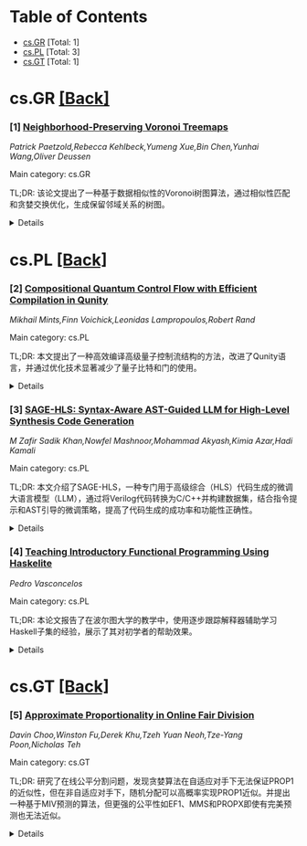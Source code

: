 <div id=toc></div>

# Table of Contents

- [cs.GR](#cs.GR) [Total: 1]
- [cs.PL](#cs.PL) [Total: 3]
- [cs.GT](#cs.GT) [Total: 1]


<div id='cs.GR'></div>

# cs.GR [[Back]](#toc)

### [1] [Neighborhood-Preserving Voronoi Treemaps](https://arxiv.org/abs/2508.03445)
*Patrick Paetzold,Rebecca Kehlbeck,Yumeng Xue,Bin Chen,Yunhai Wang,Oliver Deussen*

Main category: cs.GR

TL;DR: 该论文提出了一种基于数据相似性的Voronoi树图算法，通过相似性匹配和贪婪交换优化，生成保留邻域关系的树图。


<details>
  <summary>Details</summary>
Motivation: 传统Voronoi树图仅展示层次结构，而数据中常存在其他属性（如地理边界或语义相似性）。论文旨在通过结合数据相似性，生成更具信息量的邻域保留树图。

Method: 方法包括：1) 数据预处理中引入相似性考量；2) 使用Kuhn-Munkres匹配将相似性与CVT单元对齐；3) 通过贪婪交换优化单元邻域；4) 迭代调整单元大小以保持邻域关系。

Result: 通过实际案例（信息图和语言学数据）验证了方法的实用性，并使用树图指标和邻域保留度量进行定量评估。

Conclusion: 论文提出的算法能有效生成保留数据相似性的Voronoi树图，为复杂数据的可视化提供了新工具。

Abstract: Voronoi treemaps are used to depict nodes and their hierarchical
relationships simultaneously. However, in addition to the hierarchical
structure, data attributes, such as co-occurring features or similarities,
frequently exist. Examples include geographical attributes like shared borders
between countries or contextualized semantic information such as embedding
vectors derived from large language models. In this work, we introduce a
Voronoi treemap algorithm that leverages data similarity to generate
neighborhood-preserving treemaps. First, we extend the treemap layout pipeline
to consider similarity during data preprocessing. We then use a Kuhn-Munkres
matching of similarities to centroidal Voronoi tessellation (CVT) cells to
create initial Voronoi diagrams with equal cell sizes for each level. Greedy
swapping is used to improve the neighborhoods of cells to match the data's
similarity further. During optimization, cell areas are iteratively adjusted to
their respective sizes while preserving the existing neighborhoods. We
demonstrate the practicality of our approach through multiple real-world
examples drawn from infographics and linguistics. To quantitatively assess the
resulting treemaps, we employ treemap metrics and measure neighborhood
preservation.

</details>


<div id='cs.PL'></div>

# cs.PL [[Back]](#toc)

### [2] [Compositional Quantum Control Flow with Efficient Compilation in Qunity](https://arxiv.org/abs/2508.02857)
*Mikhail Mints,Finn Voichick,Leonidas Lampropoulos,Robert Rand*

Main category: cs.PL

TL;DR: 本文提出了一种高效编译高级量子控制流结构的方法，改进了Qunity语言，并通过优化技术显著减少了量子比特和门的使用。


<details>
  <summary>Details</summary>
Motivation: 现有量子编程语言基于量子电路模型，高级抽象（尤其是量子控制流）难以实现。Qunity语言虽然提供了此类抽象，但缺乏实际实现且编译效率低下。

Method: 在Qunity基础上引入更广泛的高级抽象，开发了完整的Qunity编译器，将其转换为OpenQASM 3，并优化编译过程中的多个阶段。

Result: 通过低层电路优化和高层程序结构优化，显著减少了编译后的量子比特和门的使用量。

Conclusion: 本研究实现了高效的高级别量子控制流编译，为量子编程语言的实际应用提供了重要改进。

Abstract: Most existing quantum programming languages are based on the quantum circuit
model of computation, as higher-level abstractions are particularly challenging
to implement - especially ones relating to quantum control flow. The Qunity
language, proposed by Voichick et al., offered such an abstraction in the form
of a quantum control construct, with great care taken to ensure that the
resulting language is still realizable. However, Qunity lacked a working
implementation, and the originally proposed compilation procedure was very
inefficient, with even simple quantum algorithms compiling to unreasonably
large circuits.
  In this work, we focus on the efficient compilation of high-level quantum
control flow constructs, using Qunity as our starting point. We introduce a
wider range of abstractions on top of Qunity's core language that offer
compelling trade-offs compared to its existing control construct. We create a
complete implementation of a Qunity compiler, which converts high-level Qunity
code into the quantum assembly language OpenQASM 3. We develop optimization
techniques for multiple stages of the Qunity compilation procedure, including
both low-level circuit optimizations as well as methods that consider the
high-level structure of a Qunity program, greatly reducing the number of qubits
and gates used by the compiler.

</details>


### [3] [SAGE-HLS: Syntax-Aware AST-Guided LLM for High-Level Synthesis Code Generation](https://arxiv.org/abs/2508.03558)
*M Zafir Sadik Khan,Nowfel Mashnoor,Mohammad Akyash,Kimia Azar,Hadi Kamali*

Main category: cs.PL

TL;DR: 本文介绍了SAGE-HLS，一种专门用于高级综合（HLS）代码生成的微调大语言模型（LLM），通过将Verilog代码转换为C/C++并构建数据集，结合指令提示和AST引导的微调策略，提高了代码生成的成功率和功能性正确性。


<details>
  <summary>Details</summary>
Motivation: 在电子设计自动化（EDA）领域，高级综合（HLS）在硬件设计自动化和优化方面面临挑战，尤其是缺乏公开可用的HLS代码数据集。虽然大语言模型（LLM）在代码生成方面表现出色，但在HLS中的应用受到限制。

Method: 本文提出了SAGE-HLS模型，包括三个关键创新：（1）将Verilog代码转换为C/C++，构建16.7K的HLS代码数据集；（2）基于指令提示和AST引导的微调策略；（3）使用VerilogEval开发半自动化评估框架。

Result: 实验表明，基于QwenCoder（2.5）7B模型的SAGE-HLS在代码可合成性上达到近100%的成功率，在功能性正确性上达到75%的成功率。

Conclusion: SAGE-HLS通过独特的数据集构建和微调策略，显著提高了HLS代码生成的效率和准确性，为EDA领域提供了新的解决方案。

Abstract: In today's rapidly evolving field of electronic design automation (EDA), the
complexity of hardware designs is increasing, necessitating more sophisticated
automation solutions. High-level synthesis (HLS), as a pivotal solution,
automates hardware designs from high-level abstractions (e.g., C/C++). However,
it faces significant challenges, particularly in design space exploration and
optimization. While large language models (LLMs) have shown notable
capabilities in code generation, their application to HLS has been limited due
to the scarcity of (publicly) available HLS code datasets. Hence, research in
this domain has primarily focused on techniques such as prompt engineering and
retrieval-augmented generation (RAG). To overcome this limitation, this paper
introduces SAGE-HLS, the first-of-its-kind fine-tuned LLM specifically for HLS
code generation. Our method includes three key advancements: (i) We implement
Verilog-to-C/C++ porting, converting verified and synthesizable Verilog codes
into corresponding C, creating a dataset of 16.7K HLS codes; (ii) We implement
a fine-tuning strategy, which is based on instruction prompting to code
generation guided by abstract syntax tree (AST); (iii) We develop a
semi-automated evaluation framework using VerilogEval to assess the
functionality of the generated HLS code. Our experiments show that SAGE-HLS,
fined-tuned on the QwenCoder (2.5) 7B model, achieves a near 100% success rate
in code synthesizability and a 75% success rate in functional correctness.

</details>


### [4] [Teaching Introductory Functional Programming Using Haskelite](https://arxiv.org/abs/2508.03640)
*Pedro Vasconcelos*

Main category: cs.PL

TL;DR: 本论文报告了在波尔图大学的教学中，使用逐步跟踪解释器辅助学习Haskell子集的经验，展示了其对初学者的帮助效果。


<details>
  <summary>Details</summary>
Motivation: 学习函数式编程需要掌握基于替换的计算模型，尽管替换概念在高中代数中已有所涉及，但学生在递归定义、代数数据类型和高阶函数等新场景中仍感困难。

Method: 论文介绍了在函数式编程入门课程中使用逐步跟踪解释器的经验，详细描述了该解释器的使用方法，并收集了学生的反馈。

Result: 学生对逐步跟踪解释器的使用反馈表明，它有助于澄清误解并加深对函数式编程的理解。

Conclusion: 论文总结了使用逐步跟踪解释器的教学经验，并指出了未来进一步研究的方向。

Abstract: Learning functional programming requires learning a substitution-based
computational model. While substitution should be a familiar concept from
high-school algebra, students often have difficulty applying it to new
settings, such as recursive definitions, algebraic data types and higher-order
functions. Step-by-step interpreters have been shown to help beginners by
clarifying misconceptions and improving understanding.
  This paper reports on the experience of using a step-by-step tracing
interpreter for a subset of Haskell while teaching an introductory functional
programming course at the University of Porto. We describe the use of the
interpreter, present some feedback obtained from students, reflect on the
lessons learned and point directions for further work.

</details>


<div id='cs.GT'></div>

# cs.GT [[Back]](#toc)

### [5] [Approximate Proportionality in Online Fair Division](https://arxiv.org/abs/2508.03253)
*Davin Choo,Winston Fu,Derek Khu,Tzeh Yuan Neoh,Tze-Yang Poon,Nicholas Teh*

Main category: cs.GT

TL;DR: 研究了在线公平分割问题，发现贪婪算法在自适应对手下无法保证PROP1的近似性，但在非自适应对手下，随机分配可以高概率实现PROP1近似。并提出一种基于MIV预测的算法，但更强的公平性如EF1、MMS和PROPX即使有完美预测也无法近似。


<details>
  <summary>Details</summary>
Motivation: 以往研究已证明在线公平分割问题中经典公平性（如无嫉妒和最大化最小份额）的近似性是不可能的，因此研究转向更宽松的PROP1公平性，其近似性仍未被解决。

Method: 首先分析了贪婪算法在自适应对手下的表现，发现无法保证PROP1近似。接着研究了非自适应对手下的随机分配算法，以及基于MIV预测的算法。

Result: 贪婪算法在自适应对手下完全失败，但随机分配在非自适应对手下能以高概率实现PROP1近似。MIV预测算法能提供鲁棒的PROP1近似，但对EF1、MMS和PROPX则无法近似。

Conclusion: PROP1公平性在非自适应对手和预测信息的帮助下可实现近似，但更强的公平性即使有完美预测仍无法近似。

Abstract: We study the online fair division problem, where indivisible goods arrive
sequentially and must be allocated immediately and irrevocably to agents. Prior
work has established strong impossibility results for approximating classic
fairness notions, such as envy-freeness and maximin share fairness, in this
setting. In contrast, we focus on proportionality up to one good (PROP1), a
natural relaxation of proportionality whose approximability remains unresolved.
We begin by showing that three natural greedy algorithms fail to guarantee any
positive approximation to PROP1 in general, against an adaptive adversary. This
is surprising because greedy algorithms are commonly used in fair division and
a natural greedy algorithm is known to be able to achieve PROP1 under
additional information assumptions. This hardness result motivates the study of
non-adaptive adversaries and the use of side-information, in the spirit of
learning-augmented algorithms. For non-adaptive adversaries, we show that the
simple uniformly random allocation can achieve a meaningful PROP1 approximation
with high probability. Meanwhile, we present an algorithm that obtain robust
approximation ratios against PROP1 when given predictions of the maximum item
value (MIV). Interestingly, we also show that stronger fairness notions such as
EF1, MMS, and PROPX remain inapproximable even with perfect MIV predictions.

</details>
